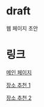 # draft
웹 페이지 초안

# 링크
[메인 페이지](https://2020-hknu-project-find-hobby.github.io/draft/메인)

[장소 추천 1](https://2020-hknu-project-find-hobby.github.io/draft/장소추천1)

[장소 추천 2](https://2020-hknu-project-find-hobby.github.io/draft/장소추천2)
